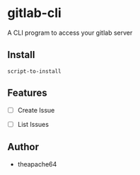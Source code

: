 # gitlab-cli
A CLI program to access your gitlab server


## Install

```
script-to-install
```

## Features

- [ ] Create Issue
- [ ] List Issues



## Author

- theapache64